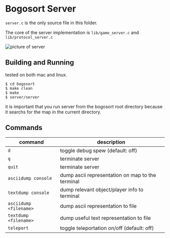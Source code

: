 # Bogosort Server 

`server.c` is the only source file in this folder.

The core of the server implementation is `lib/game_server.c` and `lib/protocol_server.c`

![picture of server](http://i.imgur.com/a7LbL3l.png)

## Building and Running

tested on both mac and linux.

```
$ cd bogosort
$ make clean
$ make
$ server/server
```

it is important that you run server from the bogosort root directory because it searchs for the map in the current directory.

## Commands

| command | description |
|---------|--------------------------|
| `d` | toggle debug spew (default: off) |
| `q` | terminate server |
| `quit` | terminate server | 
| `asciidump console` | dump ascii representation on map to the terminal |
| `textdump console` | dump relevant object/player info to terminal | 
| `asciidump <filename>`| dump ascii representation to file |
| `textdump <filename>`| dump useful text representation to file |
| `teleport` | toggle teleportation on/off (default: off) |
